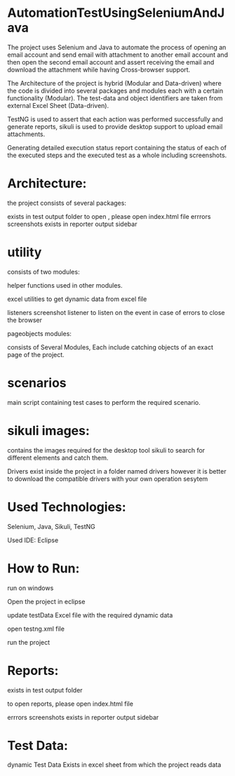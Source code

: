 # AutomationTestUsingSeleniumAndJava

The project uses Selenium and Java to automate the process of opening an email account and send email with attachment to another email account and then open the second email account and assert receiving the email and download the attachment while having Cross-browser support.

The Architecture of the project is hybrid (Modular and Data-driven) where the code is divided into several packages and modules each with a certain functionality (Modular). The test-data and object identifiers are taken from external Excel Sheet (Data-driven).

TestNG is used to assert that each action was performed successfully and generate reports, sikuli is used to provide desktop support to upload email attachments.

Generating detailed execution status report containing the status of each of the executed steps and the executed test as a whole including screenshots.

# Architecture:
the project consists of several packages:

exists in test output folder
to open , please open index.html file
errrors screenshots exists in reporter output sidebar



# utility

consists of two modules:

helper functions used in other modules.

excel utilities to get dynamic data from excel file 

listeners
screenshot listener to listen on the event in case of errors to close the browser

pageobjects modules:

consists of Several Modules, Each include catching objects of an exact page of the project.


# scenarios

main script containing test cases to perform the required scenario.


# sikuli images:

contains the images required for the desktop tool sikuli to search for different elements and catch them.


Drivers exist inside the project in a folder named drivers however it is better to download the compatible drivers with your own operation sesytem 

# Used Technologies:
Selenium, Java, Sikuli, TestNG

Used IDE:
Eclipse


# How to Run:

run on windows

Open the project in eclipse

update testData Excel file with the required dynamic data

open testng.xml file

run the project


# Reports:

exists in test output folder

to open reports, please open index.html file 

errrors screenshots exists in reporter output sidebar


# Test Data:

dynamic Test Data Exists in excel sheet from which the project reads data




